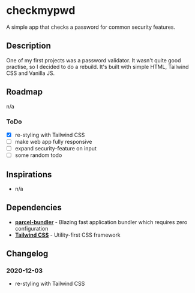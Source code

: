 # checkmypwd

A simple app that checks a password for common security features.

## Description

One of my first projects was a password validator. It wasn't quite good practise, so I decided to do a rebuild. It's built with simple HTML, Tailwind CSS and Vanilla JS.

## Roadmap

n/a

### ToDo

-   [x] re-styling with Tailwind CSS
-   [ ] make web app fully responsive
-   [ ] expand security-feature on input
-   [ ] some random todo

## Inspirations

-   n/a

## Dependencies

-   **[parcel-bundler](https://parceljs.org)** - Blazing fast application bundler which requires zero configuration
-   **[Tailwind CSS](https://tailwindcss.com/)** - Utility-first CSS framework

## Changelog

### 2020-12-03

-   re-styling with Tailwind CSS
